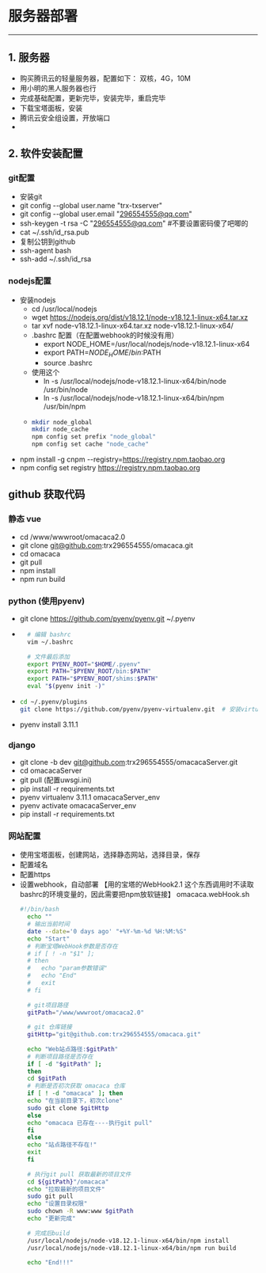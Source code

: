 # 服务器部署

---

## 1. 服务器
- 购买腾讯云的轻量服务器，配置如下： 双核，4G，10M
- 用小明的黑人服务器也行
- 完成基础配置，更新完毕，安装完毕，重启完毕
- 下载宝塔面板，安装
- 腾讯云安全组设置，开放端口
- 
## 2. 软件安装配置
### git配置
- 安装git
- git config --global user.name "trx-txserver"
- git config --global user.email "296554555@qq.com"
- ssh-keygen -t rsa -C "296554555@qq.com" #不要设置密码傻了吧唧的
- cat ~/.ssh/id_rsa.pub
- 复制公钥到github
- ssh-agent bash
- ssh-add ~/.ssh/id_rsa

### nodejs配置
- 安装nodejs
  - cd /usr/local/nodejs
  - wget https://nodejs.org/dist/v18.12.1/node-v18.12.1-linux-x64.tar.xz
  - tar xvf node-v18.12.1-linux-x64.tar.xz node-v18.12.1-linux-x64/
  - .bashrc 配置（在配置webhook的时候没有用）
    - export NODE_HOME=/usr/local/nodejs/node-v18.12.1-linux-x64
    - export PATH=$NODE_HOME/bin:$PATH
    - source .bashrc
  - 使用这个
    - ln -s /usr/local/nodejs/node-v18.12.1-linux-x64/bin/node /usr/bin/node
    - ln -s /usr/local/nodejs/node-v18.12.1-linux-x64/bin/npm /usr/bin/npm
  - ```bash
    mkdir node_global
    mkdir node_cache
    npm config set prefix "node_global"
    npm config set cache "node_cache"
    ```
- npm install -g cnpm --registry=https://registry.npm.taobao.org
- npm config set registry https://registry.npm.taobao.org

## github 获取代码
### 静态 vue
- cd /www/wwwroot/omacaca2.0
- git clone git@github.com:trx296554555/omacaca.git
- cd omacaca
- git pull
- npm install
- npm run build

### python (使用pyenv)
- git clone https://github.com/pyenv/pyenv.git ~/.pyenv
- ```bash
    # 编辑 bashrc
    vim ~/.bashrc
    
    # 文件最后添加
    export PYENV_ROOT="$HOME/.pyenv"
    export PATH="$PYENV_ROOT/bin:$PATH"
    export PATH="$PYENV_ROOT/shims:$PATH"
    eval "$(pyenv init -)"
    ```
- ```bash
  cd ~/.pyenv/plugins
  git clone https://github.com/pyenv/pyenv-virtualenv.git  # 安装virtualenv插件```
- pyenv install 3.11.1


### django
- git clone -b dev git@github.com:trx296554555/omacacaServer.git
- cd omacacaServer
- git pull (配置uwsgi.ini)
- pip install -r requirements.txt
- pyenv virtualenv 3.11.1 omacacaServer_env
- pyenv activate omacacaServer_env
- pip install -r requirements.txt

### 网站配置
- 使用宝塔面板，创建网站，选择静态网站，选择目录，保存
- 配置域名
- 配置https
- 设置webhook，自动部署 【用的宝塔的WebHook2.1 这个东西调用时不读取bashrc的环境变量的，因此需要把npm放软链接】
  omacaca.webHook.sh
  ```bash
  #!/bin/bash
    echo ""
    # 输出当前时间
    date --date='0 days ago' "+%Y-%m-%d %H:%M:%S"
    echo "Start"
    # 判断宝塔WebHook参数是否存在
    # if [ ! -n "$1" ];
    # then
    # 	echo "param参数错误"
    # 	echo "End"
    # 	exit
    # fi
    
    # git项目路径
    gitPath="/www/wwwroot/omacaca2.0"
    
    # git 仓库链接
    gitHttp="git@github.com:trx296554555/omacaca.git"
    
    echo "Web站点路径:$gitPath"
    # 判断项目路径是否存在
    if [ -d "$gitPath" ];
    then
    cd $gitPath
    # 判断是否初次获取 omacaca 仓库
    if [ ! -d "omacaca" ]; then
    echo "在当前目录下，初次clone"
    sudo git clone $gitHttp
    else
    echo "omacaca 已存在----执行git pull"
    fi
    else
    echo "站点路径不存在!"
    exit
    fi
    
    # 执行git pull 获取最新的项目文件
    cd ${gitPath}"/omacaca"
    echo "拉取最新的项目文件"
    sudo git pull
    echo "设置目录权限"
    sudo chown -R www:www $gitPath
    echo "更新完成"
    
    # 完成后build
    /usr/local/nodejs/node-v18.12.1-linux-x64/bin/npm install
    /usr/local/nodejs/node-v18.12.1-linux-x64/bin/npm run build
    
    echo "End!!!"
  ```

